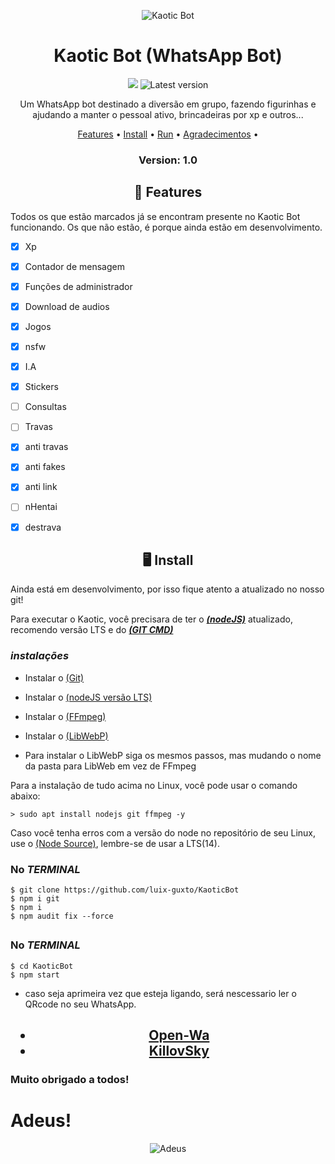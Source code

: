 <p align="center" ><img alt="Kaotic Bot" src="https://cdn.shopify.com/app-store/listing_images/ba8bf84d0f9ae4222730eca1ab6a980b/icon/COKu9ab0lu8CEAE=.png"></p>

<h1 align="center">Kaotic Bot (WhatsApp Bot)</h1>
<p align="center">
  <img alt"GitHub commit activity" src="https://img.shields.io/github/commit-activity/m/luix-guxto/KaoticBot">
  <img alt="Latest version" src="https://img.shields.io/github/v/release/luix-guxto/KaoticBot.svg" alt="Latest version">
  
  <p align="center">
  Um WhatsApp bot destinado a diversão em grupo, fazendo figurinhas e ajudando a manter o pessoal ativo, brincadeiras por xp e outros...
  </p>
</p> 



<p align="center">
<a href="https://github.com/luix-guxto/KaoticBot/blob/master/README.md#-features">Features</a> •
<a href="https://github.com/luix-guxto/KaoticBot/blob/master/README.md#-install">Install</a> •
<a href="https://github.com/luix-guxto/KaoticBot/blob/master/README.md#-iniciar">Run</a> •
<a href="https://github.com/luix-guxto/KaoticBot/blob/master/README.md#-agradecimentos">Agradecimentos</a> •
</p>

<h3><p align="center">Version: 1.0</p></h3>

<h2 align="center">📆  Features</h2>
Todos os que estão marcados já se encontram presente no Kaotic Bot funcionando. 
Os que não estão, é porque ainda estão em desenvolvimento.

- [x] Xp
- [x] Contador de mensagem
- [x] Funções de administrador
- [x] Download de audios
- [x] Jogos
- [x] nsfw
- [x] I.A
- [x] Stickers
- [ ] Consultas
- [ ] Travas
- [x] anti travas
- [x] anti fakes
- [x] anti link
- [ ] nHentai
- [x] destrava


<h2 align="center">🖥 Install</h2>

Ainda está em desenvolvimento, por isso fique atento a atualizado no nosso git!

Para executar o Kaotic, você precisara de ter o ***[(nodeJS)](https://nodejs.org/en/download/)*** atualizado, recomendo versão LTS e do ***[(GIT CMD)](https://git-scm.com/downloads)***
### ***instalações***

* Instalar o [(Git)](https://git-scm.com/downloads)
* Instalar o [(nodeJS versão LTS)](https://nodejs.org/en/download/)
* Instalar o [(FFmpeg)](https://ffmpeg.org)
* Instalar o [(LibWebP)](https://developers.google.com/speed/webp/download) 

* Para instalar o LibWebP siga os mesmos passos, mas mudando o nome da pasta para LibWeb em vez de FFmpeg

Para a instalação de tudo acima no Linux, você pode usar o comando abaixo:
```
> sudo apt install nodejs git ffmpeg -y
```
Caso você tenha erros com a versão do node no repositório de seu Linux, use o [(Node Source)](https://github.com/nodesource/distributions), lembre-se de usar a LTS(14).

### No ***TERMINAL***

```
$ git clone https://github.com/luix-guxto/KaoticBot
$ npm i git
$ npm i
$ npm audit fix --force
```

<h2 align="center"🤖 Iniciar</h2>
 
 ### No ***TERMINAL***
 ```
 $ cd KaoticBot
 $ npm start
 ```
 
 * caso seja aprimeira vez que esteja ligando, será nescessario ler o QRcode no seu WhatsApp.

<h2 align="center"😄 Agradecimentos</h2>

           
* [Open-Wa](https://github.com/open-wa)
* [KillovSky](https://github.com/KillovSky)

### Muito obrigado a todos!

# Adeus!
<p align="center" ><img alt="Adeus" src="https://images.vexels.com/media/users/3/158561/isolated/lists/cfecaee52b2a66a7ec9eb0fdb342ec39-autocolante-de-adeus.png"></p>
